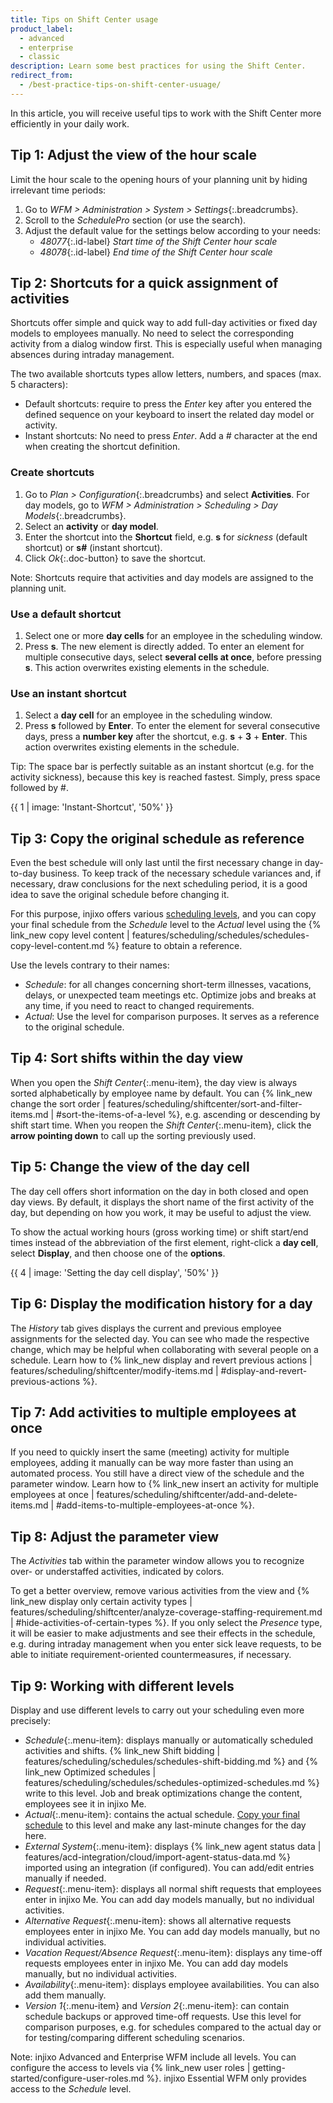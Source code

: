 ```yaml
---
title: Tips on Shift Center usage
product_label:
  - advanced
  - enterprise
  - classic
description: Learn some best practices for using the Shift Center.
redirect_from:
  - /best-practice-tips-on-shift-center-usuage/
---
```


In this article, you will receive useful tips to work with the Shift Center more efficiently in your daily work.

## Tip 1: Adjust the view of the hour scale

Limit the hour scale to the opening hours of your planning unit by hiding irrelevant time periods:

1. Go to _WFM > Administration > System > Settings_{:.breadcrumbs}.
2. Scroll to the _SchedulePro_ section (or use the search).
3. Adjust the default value for the settings below according to your needs:
   - _48077_{:.id-label} _Start time of the Shift Center hour scale_
   - _48078_{:.id-label} _End time of the Shift Center hour scale_

## Tip 2: Shortcuts for a quick assignment of activities

Shortcuts offer simple and quick way to add full-day activities or fixed day models to employees manually. No need to select the corresponding activity from a dialog window first. This is especially useful when managing absences during intraday management.

The two available shortcuts types allow letters, numbers, and spaces (max. 5 characters):

- Default shortcuts: require to press the _Enter_ key after you entered the defined sequence on your keyboard to insert the related day model or activity.
- Instant shortcuts: No need to press _Enter_. Add a _#_ character at the end when creating the shortcut definition.

### Create shortcuts

1. Go to _Plan > Configuration_{:.breadcrumbs} and select **Activities**. For day models, go to _WFM > Administration > Scheduling > Day Models_{:.breadcrumbs}.
2. Select an **activity** or **day model**.
3. Enter the shortcut into the **Shortcut** field, e.g. **s** for _sickness_ (default shortcut) or **s#** (instant shortcut).
4. Click _Ok_{:.doc-button} to save the shortcut.

Note: Shortcuts require that activities and day models are assigned to the planning unit.

### Use a default shortcut

1. Select one or more **day cells** for an employee in the scheduling window.
2. Press **s**. The new element is directly added. To enter an element for multiple consecutive days, select **several cells at once**, before pressing **s**. This action overwrites existing elements in the schedule.

### Use an instant shortcut

1. Select a **day cell** for an employee in the scheduling window.
2. Press **s** followed by **Enter**. To enter the element for several consecutive days, press a **number key** after the shortcut, e.g. **s** + **3** + **Enter**. This action overwrites existing elements in the schedule.

Tip: The space bar is perfectly suitable as an instant shortcut (e.g. for the activity sickness), because this key is reached fastest. Simply, press space followed by #.

{{ 1 | image: 'Instant-Shortcut', '50%' }}

## Tip 3: Copy the original schedule as reference

Even the best schedule will only last until the first necessary change in day-to-day business. To keep track of the necessary schedule variances and, if necessary, draw conclusions for the next scheduling period, it is a good idea to save the original schedule before changing it.

For this purpose, injixo offers various [scheduling levels](#tip-9-working-with-different-levels), and you can copy your final schedule from the _Schedule_ level to the _Actual_ level using the {% link_new copy level content | features/scheduling/schedules/schedules-copy-level-content.md %} feature to obtain a reference.

Use the levels contrary to their names:

- _Schedule_: for all changes concerning short-term illnesses, vacations, delays, or unexpected team meetings etc. Optimize jobs and breaks at any time, if you need to react to changed requirements.
- _Actual_: Use the level for comparison purposes. It serves as a reference to the original schedule.

## Tip 4: Sort shifts within the day view

When you open the _Shift Center_{:.menu-item}, the day view is always sorted alphabetically by employee name by default. You can {% link_new change the sort order | features/scheduling/shiftcenter/sort-and-filter-items.md | #sort-the-items-of-a-level %}, e.g. ascending or descending by shift start time. When you reopen the _Shift Center_{:.menu-item}, click the **arrow pointing down** to call up the sorting previously used.

## Tip 5: Change the view of the day cell

The day cell offers short information on the day in both closed and open day views. By default, it displays the short name of the first activity of the day, but depending on how you work, it may be useful to adjust the view.

To show the actual working hours (gross working time) or shift start/end times instead of the abbreviation of the first element, right-click a **day cell**, select **Display**, and then choose one of the **options**.

{{ 4 | image: 'Setting the day cell display', '50%' }}

## Tip 6: Display the modification history for a day

The _History_ tab gives displays the current and previous employee assignments for the selected day. You can see who made the respective change, which may be helpful when collaborating with several people on a schedule. Learn how to {% link_new display and revert previous actions | features/scheduling/shiftcenter/modify-items.md | #display-and-revert-previous-actions %}.

## Tip 7: Add activities to multiple employees at once

If you need to quickly insert the same (meeting) activity for multiple employees, adding it manually can be way more faster than using an automated process. You still have a direct view of the schedule and the parameter window. Learn how to {% link_new insert an activity for multiple employees at once | features/scheduling/shiftcenter/add-and-delete-items.md | #add-items-to-multiple-employees-at-once %}.

## Tip 8: Adjust the parameter view

The _Activities_ tab within the parameter window allows you to recognize over- or understaffed activities, indicated by colors.

To get a better overview, remove various activities from the view and {% link_new display only certain activity types | features/scheduling/shiftcenter/analyze-coverage-staffing-requirement.md | #hide-activities-of-certain-types %}. If you only select the _Presence_ type, it will be easier to make adjustments and see their effects in the schedule, e.g. during intraday management when you enter sick leave requests, to be able to initiate requirement-oriented countermeasures, if necessary.

## Tip 9: Working with different levels

Display and use different levels to carry out your scheduling even more precisely:

- _Schedule_{:.menu-item}: displays manually or automatically scheduled activities and shifts. {% link_new Shift bidding | features/scheduling/schedules/schedules-shift-bidding.md %} and {% link_new Optimized schedules | features/scheduling/schedules/schedules-optimized-schedules.md %} write to this level. Job and break optimizations change the content, employees see it in injixo Me.
- _Actual_{:.menu-item}: contains the actual schedule. [Copy your final schedule](#tip-3-copy-the-original-schedule-as-reference) to this level and make any last-minute changes for the day here.
- _External System_{:.menu-item}: displays {% link_new agent status data | features/acd-integration/cloud/import-agent-status-data.md %} imported using an integration (if configured). You can add/edit entries manually if needed.
- _Request_{:.menu-item}: displays all normal shift requests that employees enter in injixo Me. You can add day models manually, but no individual activities.
- _Alternative Request_{:.menu-item}: shows all alternative requests employees enter in injixo Me. You can add day models manually, but no individual activities.
- _Vacation Request/Absence Request_{:.menu-item}: displays any time-off requests employees enter in injixo Me. You can add day models manually, but no individual activities.
- _Availability_{:.menu-item}: displays employee availabilities. You can also add them manually.
- _Version 1_{:.menu-item} and _Version 2_{:.menu-item}: can contain schedule backups or approved time-off requests. Use this level for comparison purposes, e.g. for schedules compared to the actual day or for testing/comparing different scheduling scenarios.

Note: injixo Advanced and Enterprise WFM include all levels. You can configure the access to levels via {% link_new user roles | getting-started/configure-user-roles.md %}. injixo Essential WFM only provides access to the _Schedule_ level.
